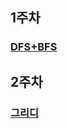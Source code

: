 ## 1주차
### [DFS+BFS](https://www.acmicpc.net/workbook/view/1983)

## 2주차
### [그리디](https://www.acmicpc.net/workbook/view/7320)